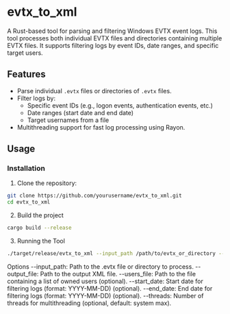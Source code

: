 # evtx_to_xml

A Rust-based tool for parsing and filtering Windows EVTX event logs. This tool processes both individual EVTX files and directories containing multiple EVTX files. It supports filtering logs by event IDs, date ranges, and specific target users.

## Features

- Parse individual `.evtx` files or directories of `.evtx` files.
- Filter logs by:
  - Specific event IDs (e.g., logon events, authentication events, etc.)
  - Date ranges (start date and end date)
  - Target usernames from a file
- Multithreading support for fast log processing using Rayon.

## Usage

### Installation

1. Clone the repository:

```bash
git clone https://github.com/yourusername/evtx_to_xml.git
cd evtx_to_xml
```

2. Build the project

```bash
cargo build --release
```

3. Running the Tool
```bash
./target/release/evtx_to_xml --input_path /path/to/evtx_or_directory --output_file output.xml [OPTIONS]
```

Options
--input_path: Path to the .evtx file or directory to process.
--output_file: Path to the output XML file.
--users_file: Path to the file containing a list of owned users (optional).
--start_date: Start date for filtering logs (format: YYYY-MM-DD) (optional).
--end_date: End date for filtering logs (format: YYYY-MM-DD) (optional).
--threads: Number of threads for multithreading (optional, default: system max).
